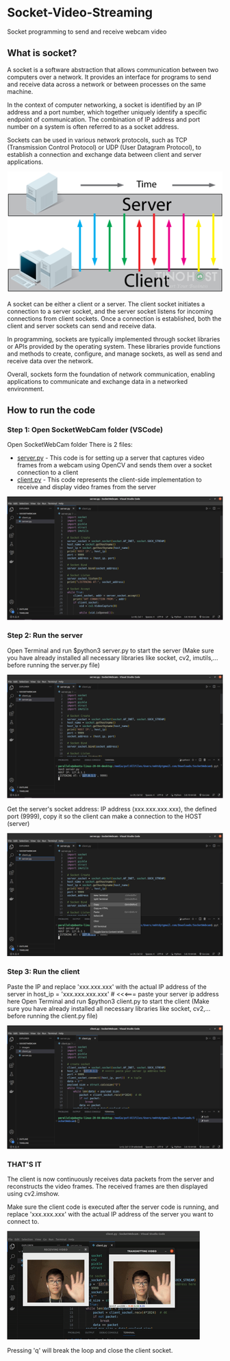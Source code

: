 # Socket-Video-Streaming
Socket programming to send and receive webcam video
## What is socket?
A socket is a software abstraction that allows communication between two computers over a network. It provides an interface for programs to send and receive data across a network or between processes on the same machine.

In the context of computer networking, a socket is identified by an IP address and a port number, which together uniquely identify a specific endpoint of communication. The combination of IP address and port number on a system is often referred to as a socket address.

Sockets can be used in various network protocols, such as TCP (Transmission Control Protocol) or UDP (User Datagram Protocol), to establish a connection and exchange data between client and server applications.

<img src="https://github.com/Qyt0109/Socket-Video-Streaming/blob/main/SocketWebcam/Images/socket.png">

A socket can be either a client or a server. The client socket initiates a connection to a server socket, and the server socket listens for incoming connections from client sockets. Once a connection is established, both the client and server sockets can send and receive data.

In programming, sockets are typically implemented through socket libraries or APIs provided by the operating system. These libraries provide functions and methods to create, configure, and manage sockets, as well as send and receive data over the network.

Overall, sockets form the foundation of network communication, enabling applications to communicate and exchange data in a networked environment.

## How to run the code

### Step 1: Open SocketWebCam folder (VSCode)
Open SocketWebCam folder
There is 2 files:
<ul>
  <li><a href="https://github.com/Qyt0109/Socket-Video-Streaming/blob/main/SocketWebcam/server.py">server.py</a> - This code is for setting up a server that captures video frames from a webcam using OpenCV and sends them over a socket connection to a client</li>
  <li><a href="https://github.com/Qyt0109/Socket-Video-Streaming/blob/main/SocketWebcam/client.py">client.py</a> - This code represents the client-side implementation to receive and display video frames from the server</li>
</ul>

<img src="https://github.com/Qyt0109/Socket-Video-Streaming/blob/main/SocketWebcam/Images/1.png">

### Step 2: Run the server
Open Terminal and run $python3 server.py to start the server (Make sure you have already installed all necessary libraries like socket, cv2, imutils,... before running the server.py file)

<img src="https://github.com/Qyt0109/Socket-Video-Streaming/blob/main/SocketWebcam/Images/2.png">

Get the server's socket address: IP address (xxx.xxx.xxx.xxx), the defined port (9999), copy it so the client can make a connection to the HOST (server)

<img src="https://github.com/Qyt0109/Socket-Video-Streaming/blob/main/SocketWebcam/Images/3.png">

### Step 3: Run the client
Paste the IP and replace <a>'xxx.xxx.xxx'</a> with the actual IP address of the server in <a>host_ip = 'xxx.xxx.xxx.xxx'  # <<<=== paste your server ip address here</a>
Open Terminal and run $python3 client.py to start the client (Make sure you have already installed all necessary libraries like socket, cv2,... before running the client.py file)
  
<img src="https://github.com/Qyt0109/Socket-Video-Streaming/blob/main/SocketWebcam/Images/4.png">

### THAT'S IT
<p>The client is now continuously receives data packets from the server and reconstructs the video frames. The received frames are then displayed using cv2.imshow.</p>
<p>Make sure the client code is executed after the server code is running, and replace <a>'xxx.xxx.xxx'</a> with the actual IP address of the server you want to connect to.</p>
<p><img src="https://github.com/Qyt0109/Socket-Video-Streaming/blob/main/SocketWebcam/Images/5.gif"></p>
<p>Pressing 'q' will break the loop and close the client socket.</p>
